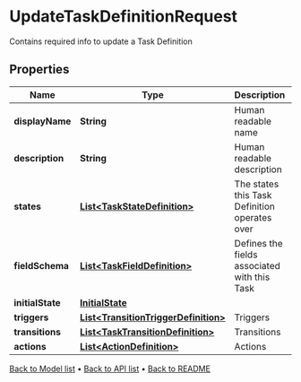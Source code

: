 

# UpdateTaskDefinitionRequest

Contains required info to update a Task Definition

## Properties

| Name | Type | Description | Notes |
|------------ | ------------- | ------------- | -------------|
|**displayName** | **String** | Human readable name |  |
|**description** | **String** | Human readable description |  [optional] |
|**states** | [**List&lt;TaskStateDefinition&gt;**](TaskStateDefinition.md) | The states this Task Definition operates over |  |
|**fieldSchema** | [**List&lt;TaskFieldDefinition&gt;**](TaskFieldDefinition.md) | Defines the fields associated with this Task |  [optional] |
|**initialState** | [**InitialState**](InitialState.md) |  |  |
|**triggers** | [**List&lt;TransitionTriggerDefinition&gt;**](TransitionTriggerDefinition.md) | Triggers |  [optional] |
|**transitions** | [**List&lt;TaskTransitionDefinition&gt;**](TaskTransitionDefinition.md) | Transitions |  [optional] |
|**actions** | [**List&lt;ActionDefinition&gt;**](ActionDefinition.md) | Actions |  [optional] |



[Back to Model list](../README.md#documentation-for-models) &#8226; [Back to API list](../README.md#documentation-for-api-endpoints) &#8226; [Back to README](../README.md)


